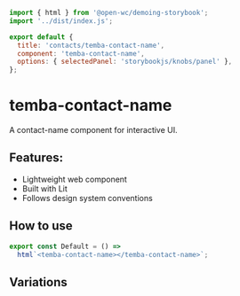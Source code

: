 ```js script
import { html } from '@open-wc/demoing-storybook';
import '../dist/index.js';

export default {
  title: 'contacts/temba-contact-name',
  component: 'temba-contact-name',
  options: { selectedPanel: 'storybookjs/knobs/panel' },
};
```

# temba-contact-name

A contact-name component for interactive UI.

## Features:

- Lightweight web component
- Built with Lit
- Follows design system conventions

## How to use

```js preview-story
export const Default = () =>
  html`<temba-contact-name></temba-contact-name>`;
```

## Variations

